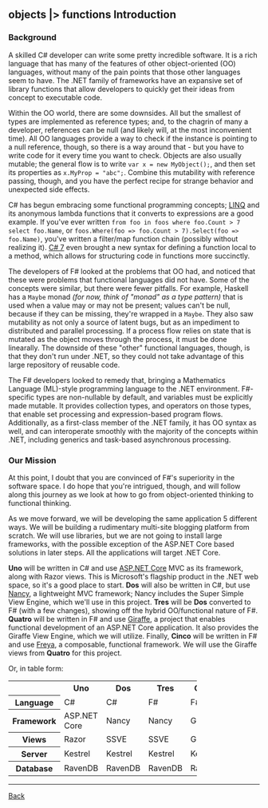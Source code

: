 ## objects |> functions Introduction

### Background

A skilled C# developer can write some pretty incredible software. It is a rich language that has many of the features of other object-oriented (OO) languages, without many of the pain points that those other languages seem to have. The .NET family of frameworks have an expansive set of library functions that allow developers to quickly get their ideas from concept to executable code.

Within the OO world, there are some downsides. All but the smallest of types are implemented as reference types; and, to the chagrin of many a developer, references can be null (and likely will, at the most inconvenient time). All OO languages provide a way to check if the instance is pointing to a null reference, though, so there is a way around that - but you have to write code for it every time you want to check. Objects are also usually mutable; the general flow is to write `var x = new MyObject();`, and then set its properties as `x.MyProp = "abc";`. Combine this mutability with reference passing, though, and you have the perfect recipe for strange behavior and unexpected side effects.

C# has begun embracing some functional programming concepts; [LINQ](https://docs.microsoft.com/en-us/dotnet/csharp/programming-guide/concepts/linq/introduction-to-linq-queries) and its anonymous lambda functions that it converts to expressions are a good example. If you've ever written `from foo in foos where foo.Count > 7 select foo.Name`, or `foos.Where(foo => foo.Count > 7).Select(foo => foo.Name)`, you've written a filter/map function chain (possibly without realizing it). [C# 7](https://docs.microsoft.com/en-us/dotnet/csharp/whats-new/csharp-7) even brought a new syntax for defining a function local to a method, which allows for structuring code in functions more succinctly.

The developers of F# looked at the problems that OO had, and noticed that these were problems that functional languages did not have. Some of the concepts were similar, but there were fewer pitfalls. For example, Haskell has a `Maybe` monad _(for now, think of "monad" as a type pattern)_ that is used when a value may or may not be present; values can't be null, because if they can be missing, they're wrapped in a `Maybe`. They also saw mutability as not only a source of latent bugs, but as an impediment to distributed and parallel processing. If a process flow relies on state that is mutated as the object moves through the process, it must be done linearally. The downside of these "other" functional languages, though, is that they don't run under .NET, so they could not take advantage of this large repository of reusable code.

The F# developers looked to remedy that, bringing a Mathematics Language (ML)-style programming language to the .NET environment. F#-specific types are non-nullable by default, and variables must be explicitly made mutable. It provides collection types, and operators on those types, that enable set processing and expression-based program flows. Additionally, as a first-class member of the .NET family, it has OO syntax as well, and can interoperate smoothly with the majority of the concepts within .NET, including generics and task-based asynchronous processing.

### Our Mission

At this point, I doubt that you are convinced of F#'s superiority in the software space. I do hope that you're intrigued, though, and will follow along this journey as we look at how to go from object-oriented thinking to functional thinking.

As we move forward, we will be developing the same application 5 different ways. We will be building a rudimentary multi-site blogging platform from scratch. We will use libraries, but we are not going to install large frameworks, with the possible exception of the ASP.NET Core based solutions in later steps. All the applications will target .NET Core.

**Uno** will be written in C# and use [ASP.NET Core](https://docs.microsoft.com/en-us/aspnet/core/?view=aspnetcore-2.2) MVC as its framework, along with Razor views. This is Microsoft's flagship product in the .NET web space, so it's a good place to start. **Dos** will also be written in C#, but use [Nancy](http://nancyfx.org/), a lightweight MVC framework; Nancy includes the Super Simple View Engine, which we'll use in this project. **Tres** will be **Dos** converted to F# (with a few changes), showing off the hybrid OO/functional nature of F#. **Quatro** will be written in F# and use [Giraffe](https://github.com/giraffe-fsharp/Giraffe), a project that enables functional development of an ASP.NET Core application. It also provides the Giraffe View Engine, which we will utilize. Finally, **Cinco** will be written in F# and use [Freya](https://freya.io/), a composable, functional framework. We will use the Giraffe views from **Quatro** for this project.

Or, in table form:

<table style="width:75%;">
  <tr>
    <th>&nbsp;</th>
    <th>Uno</th>
    <th>Dos</th>
    <th>Tres</th>
    <th>Quatro</th>
    <th>Cinco</th>
  </tr>
  <tr>
    <th>Language</th>
    <td>C#</td>
    <td>C#</td>
    <td>F#</td>
    <td>F#</td>
    <td>F#</td>
  <tr>
  <tr>
    <th>Framework</th>
    <td>ASP.NET Core</td>
    <td>Nancy</td>
    <td>Nancy</td>
    <td>Giraffe</td>
    <td>Freya</td>
  </tr>
  <tr>
    <th>Views</th>
    <td>Razor</td>
    <td>SSVE</td>
    <td>SSVE</td>
    <td>Giraffe</td>
    <td>Giraffe</td>
  </tr>
  <tr>
    <th>Server</th>
    <td>Kestrel</td>
    <td>Kestrel</td>
    <td>Kestrel</td>
    <td>Kestrel</td>
    <td>Kestrel</td>
  </tr>
  <tr>
    <th>Database</th>
    <td>RavenDB</td>
    <td>RavenDB</td>
    <td>RavenDB</td>
    <td>RavenDB</td>
    <td>RavenDB</td>
  </tr>
</table>

---
[Back](./)
